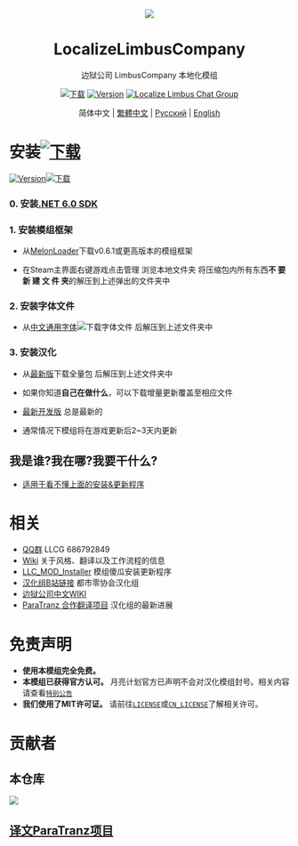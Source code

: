 <div align="center">
<a href="https://github.com/LocalizeLimbusCompany/LocalizeLimbusCompany">
   <img src="https://avatars.githubusercontent.com/u/129521269" />
</a>

# LocalizeLimbusCompany
边狱公司 LimbusCompany 本地化模组

[![下载](https://img.shields.io/github/downloads/LocalizeLimbusCompany/LocalizeLimbusCompany/total.svg?label=下载)](../../releases)
[![Version](https://img.shields.io/github/release/LocalizeLimbusCompany/LocalizeLimbusCompany.svg?label=最新版)](../../releases/latest)
[![Localize Limbus Chat Group](https://img.shields.io/badge/加入-QQ群-blue?logo=tencent-qq)](https://jq.qq.com/?_wv=1027&k=5NE6Kvg2)

简体中文 | [繁體中文](https://github.com/SmallYuanSY/LocalizeLimbusCompany) | [Русский](https://github.com/Crescent-Corporation/LimbusCompanyBusRUS) | [English](./.github/EN_README.md)
</div>

# 安装[![下载](https://img.shields.io/github/downloads/LocalizeLimbusCompany/LocalizeLimbusCompany/total.svg?label=下载)](../../releases)
[![Version](https://img.shields.io/github/release/LocalizeLimbusCompany/LocalizeLimbusCompany.svg?label=最新版)![下载](https://img.shields.io/github/downloads/LocalizeLimbusCompany/LocalizeLimbusCompany/latest/total.svg?label=下载)](../../releases/latest)
### 0. 安装[.NET 6.0 SDK](https://dotnet.microsoft.com/zh-cn/download/dotnet/thank-you/sdk-6.0.406-windows-x64-installer)
### 1. 安装模组框架
   - 从[MelonLoader](https://github.com/LavaGang/MelonLoader)下载v0.6.1或更高版本的模组框架
   
   - 在Steam主界面右键游戏点击管理 浏览本地文件夹 将压缩包内所有东西**不 要 新 建 文 件 夹**的解压到上述弹出的文件夹中
### 2. 安装字体文件
   - 从[中文通用字体![](https://img.shields.io/github/release/LocalizeLimbusCompany/LLC_ChineseFontAsset.svg?label=更新日期)](../../../LLC_ChineseFontAsset)下载字体文件 后解压到上述文件夹中
### 3. 安装汉化
   - 从[最新版](../../releases)下载全量包 后解压到上述文件夹中

   - 如果你知道**自己在做什么**，可以下载增量更新覆盖至相应文件
    
   - [最新开发版](../../actions/workflows/dev.yml) 总是最新的
   
   - 通常情况下模组将在游戏更新后2~3天内更新
## 我是谁?我在哪?我要干什么?
   - [适用于看不懂上面的安装&更新程序](../../../LLC_MOD_Installer)
# 相关
- [QQ群](https://jq.qq.com/?_wv=1027&k=5NE6Kvg2) LLCG 686792849
- [Wiki](https://github.com/LocalizeLimbusCompany/LocalizeLimbusCompany/wiki) 关于风格、翻译以及工作流程的信息
- [LLC_MOD_Installer](../../../LLC_MOD_Installer) 模组傻瓜安装更新程序
- [汉化组B站链接](https://space.bilibili.com/1247764479) 都市零协会汉化组
- [边狱公司中文WIKI](https://limbuscompany.huijiwiki.com)
- [ParaTranz 合作翻译项目](https://paratranz.cn/projects/6860) 汉化组的最新进展
# 免责声明
- **使用本模组完全免费。** 
- **本模组已获得官方认可。** 月亮计划官方已声明不会对汉化模组封号。相关内容请查看[`特别公告`](https://github.com/orgs/LocalizeLimbusCompany/discussions/70)
- **我们使用了MIT许可证。** 请前往[`LICENSE`](./LICENSE)或[`CN_LICENSE`](./.github/CN_LICENSE)了解相关许可。
# 贡献者
## 本仓库
<a href="https://github.com/LocalizeLimbusCompany/LocalizeLimbusCompany/graphs/contributors">
  <img src="https://contrib.rocks/image?repo=LocalizeLimbusCompany/LocalizeLimbusCompany" />
</a>

## [译文ParaTranz项目](https://paratranz.cn/projects/6860/leaderboard)
